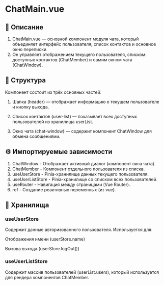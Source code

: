 # ChatMain.vue
## 📘 Описание

1. ChatMain.vue — основной компонент модуля чата, который объединяет интерфейс пользователя, список контактов и основное окно переписки.
2. Он управляет отображением текущего пользователя, списком доступных контактов (ChatMember) и самим окном чата (ChatWindow).

## 📂 Структура

Компонент состоит из трёх основных частей:

1. Шапка (header) — отображает информацию о текущем пользователе и кнопку выхода.

2. Список контактов (user-list) — показывает всех доступных пользователей из хранилища userList.

3. Окно чата (chat-window) — содержит компонент ChatWindow для обмена сообщениями.

## ⚙️ Импортируемые зависимости
1. ChatWindow - Отображает активный диалог (компонент окна чата).
2. ChatMember - Компонент отдельного пользователя из списка.
3. useUserStore	- Pinia-хранилище данных текущего пользователя.
4. useUserListStore - Pinia-хранилище со списком всех пользователей.
5. useRouter - Навигация между страницами (Vue Router).
6. ref - Создание реактивных переменных (из vue).

## 🧠 Хранилища

### useUserStore

Содержит данные авторизованного пользователя.
Используется для:

Отображения имени (userStore.name)

Вызова выхода (userStore.logOut())

### useUserListStore

Содержит массив пользователей (userList.users), который используется для рендера компонентов ChatMember.